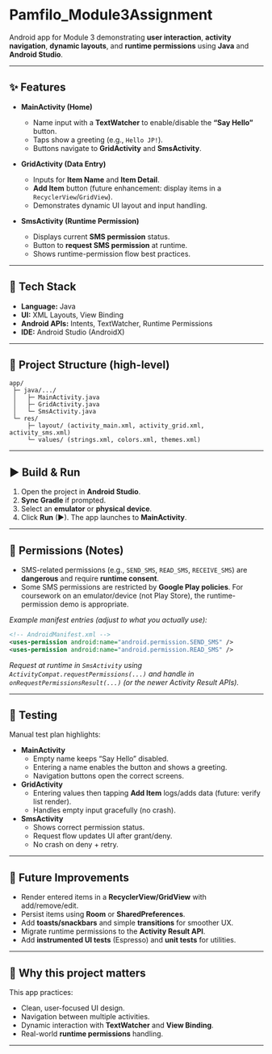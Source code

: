 # Pamfilo_Module3Assignment

Android app for Module 3 demonstrating **user interaction**, **activity navigation**, **dynamic layouts**, and **runtime permissions** using **Java** and **Android Studio**.

---

## ✨ Features

- **MainActivity (Home)**
  - Name input with a **TextWatcher** to enable/disable the **“Say Hello”** button.
  - Taps show a greeting (e.g., `Hello JP!`).
  - Buttons navigate to **GridActivity** and **SmsActivity**.

- **GridActivity (Data Entry)**
  - Inputs for **Item Name** and **Item Detail**.
  - **Add Item** button (future enhancement: display items in a `RecyclerView`/`GridView`).
  - Demonstrates dynamic UI layout and input handling.

- **SmsActivity (Runtime Permission)**
  - Displays current **SMS permission** status.
  - Button to **request SMS permission** at runtime.
  - Shows runtime-permission flow best practices.

---

## 🧱 Tech Stack

- **Language:** Java  
- **UI:** XML Layouts, View Binding  
- **Android APIs:** Intents, TextWatcher, Runtime Permissions  
- **IDE:** Android Studio (AndroidX)

---

## 📂 Project Structure (high-level)

```
app/
 ├─ java/.../
 │   ├─ MainActivity.java
 │   ├─ GridActivity.java
 │   └─ SmsActivity.java
 └─ res/
     ├─ layout/ (activity_main.xml, activity_grid.xml, activity_sms.xml)
     └─ values/ (strings.xml, colors.xml, themes.xml)
```

---

## ▶️ Build & Run

1. Open the project in **Android Studio**.
2. **Sync Gradle** if prompted.
3. Select an **emulator** or **physical device**.
4. Click **Run** (▶). The app launches to **MainActivity**.

---

## 🔐 Permissions (Notes)

- SMS-related permissions (e.g., `SEND_SMS`, `READ_SMS`, `RECEIVE_SMS`) are **dangerous** and require **runtime consent**.
- Some SMS permissions are restricted by **Google Play policies**. For coursework on an emulator/device (not Play Store), the runtime-permission demo is appropriate.

_Example manifest entries (adjust to what you actually use):_
```xml
<!-- AndroidManifest.xml -->
<uses-permission android:name="android.permission.SEND_SMS" />
<uses-permission android:name="android.permission.READ_SMS" />
```

_Request at runtime in `SmsActivity` using `ActivityCompat.requestPermissions(...)` and handle in `onRequestPermissionsResult(...)` (or the newer Activity Result APIs)._

---

## 🧪 Testing

Manual test plan highlights:
- **MainActivity**
  - Empty name keeps “Say Hello” disabled.
  - Entering a name enables the button and shows a greeting.
  - Navigation buttons open the correct screens.
- **GridActivity**
  - Entering values then tapping **Add Item** logs/adds data (future: verify list render).
  - Handles empty input gracefully (no crash).
- **SmsActivity**
  - Shows correct permission status.
  - Request flow updates UI after grant/deny.
  - No crash on deny + retry.

---

## 🚀 Future Improvements

- Render entered items in a **RecyclerView/GridView** with add/remove/edit.
- Persist items using **Room** or **SharedPreferences**.
- Add **toasts/snackbars** and simple **transitions** for smoother UX.
- Migrate runtime permissions to the **Activity Result API**.
- Add **instrumented UI tests** (Espresso) and **unit tests** for utilities.

---

## 📌 Why this project matters

This app practices:
- Clean, user-focused UI design.
- Navigation between multiple activities.
- Dynamic interaction with **TextWatcher** and **View Binding**.
- Real-world **runtime permissions** handling.

---
